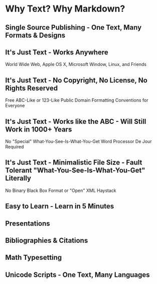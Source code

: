 # Why Text? Why Markdown? 


## Single Source Publishing - One Text, Many Formats & Designs



## It's Just Text - Works Anywhere 

World Wide Web, Apple OS X, Microsoft Window, Linux, and Friends


## It's Just Text - No Copyright, No License, No Rights Reserved

Free ABC-Like or 123-Like Public Domain Formatting Conventions for Everyone


## It's Just Text - Works like the ABC - Will Still Work in 1000+ Years 

No "Special" What-You-See-Is-What-You-Get Word Processor De Jour Required 

## It's Just Text - Minimalistic File Size - Fault Tolerant "What-You-See-Is-What-You-Get" Literally 

No Binary Black Box Format or "Open" XML Haystack


## Easy to Learn - Learn in 5 Minutes


## Presentations



## Bibliographies & Citations


## Math Typesetting


## Unicode Scripts - One Text, Many Languages

